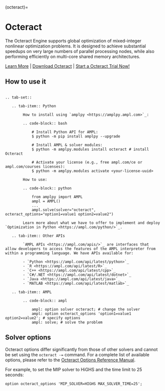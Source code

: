 (octeract)=

# Octeract

The Octeract Engine supports global optimization of mixed-integer nonlinear optimization problems. It is designed to achieve substantial speedups on very large numbers of parallel processing nodes, while also performing efficiently on multi-core shared memory architectures.

[Learn More](https://ampl.com/products/solvers/solvers-we-sell/octeract/)
| [Download Octeract](https://portal.ampl.com/user/ampl/download/octeract)
| [Start a Octeract Trial Now!](https://portal.ampl.com/user/ampl/request/amplce/trial?solver=octeract)

## How to use it

```{eval-rst}

.. tab-set::

   .. tab-item:: Python
   
        How to install using `amplpy <https://amplpy.ampl.com>`_:

        .. code-block:: bash

            # Install Python API for AMPL:
            $ python -m pip install amplpy --upgrade

            # Install AMPL & solver modules:
            $ python -m amplpy.modules install octeract # install Octeract

            # Activate your license (e.g., free ampl.com/ce or ampl.com/courses licenses):
            $ python -m amplpy.modules activate <your-license-uuid>

        How to use:

        .. code-block:: python

            from amplpy import AMPL
            ampl = AMPL()
            ...
            ampl.solve(solver="octeract", octeract_options="option1=value1 option2=value2")

        Learn more about what we have to offer to implement and deploy `Optimization in Python <https://ampl.com/python/>`_.

   .. tab-item:: Other APIs

        `AMPL APIs <https://ampl.com/apis/>`_ are interfaces that allow developers to access the features of the AMPL interpreter from within a programming language. We have APIs available for:

        - `Python <https://ampl.com/api/latest/python>`_
        - `R <https://ampl.com/api/latest/R>`_
        - `C++ <https://ampl.com/api/latest/cpp>`_
        - `C#/.NET <https://ampl.com/api/latest/dotnet>`_
        - `Java <https://ampl.com/api/latest/java>`_
        - `MATLAB <https://ampl.com/api/latest/matlab>`_

   .. tab-item:: AMPL

        .. code-block:: ampl

            ampl: option solver octeract; # change the solver
            ampl: option octeract_options 'option1=value1 option2=value2'; # specify options
            ampl: solve; # solve the problem
```

## Solver options

Octeract options differ significantly from those of other solvers and cannot be set using the `octeract -=` command. For a complete list of available options, please refer to the [Octeract Options Reference Manual](https://www.octeract.com/docs/octeract-engine-options/options-reference/).

For example, to set the MIP solver to HiGHS and the time limit to 25 seconds:
```ampl
option octeract_options 'MIP_SOLVER=HIGHS MAX_SOLVER_TIME=25';
```